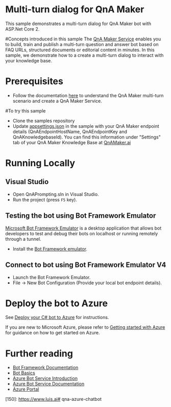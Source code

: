 # Multi-turn dialog for QnA Maker
This sample demonstrates a multi-turn dialog for QnA Maker bot with ASP.Net Core 2.

#Concepts introduced in this sample
The [QnA Maker Service][7] enables you to build, train and publish a multi-turn question and answer bot based on FAQ URLs, structured documents or editorial content in minutes.
In this sample, we demonstrate how to a create a multi-turn dialog to interact with your knowledge base.

# Prerequisites
- Follow the documentation [here](https://aka.ms/qnamakermultiturn) to understand the QnA Maker multi-turn scenario and create a QnA Maker Service.


#To try this sample
- Clone the samples repository
- Update [appsettings.json](appsettings.json) in the sample with your QnA Maker endpoint details (QnAEndpointHostName, QnAEndpointKey and QnAKnowledgebaseId). You can find this
information under "Settings" tab of your QnA Maker Knowledge Base at [QnAMaker.ai](https://www.qnamaker.ai)

# Running Locally

## Visual Studio
- Open QnAPrompting.sln in Visual Studio.
- Run the project (press `F5` key).

## Testing the bot using Bot Framework Emulator
[Microsoft Bot Framework Emulator][5] is a desktop application that allows bot 
developers to test and debug their bots on localhost or running remotely through a tunnel.
- Install the [Bot Framework emulator][6].

## Connect to bot using Bot Framework Emulator **V4**
- Launch the Bot Framework Emulator.
- File -> New Bot Configuration (Provide your local bot endpoint details).

# Deploy the bot to Azure
See [Deploy your C# bot to Azure][50] for instructions.

If you are new to Microsoft Azure, please refer to [Getting started with Azure][70] for guidance on how to get started on Azure.

# Further reading
* [Bot Framework Documentation][80]
* [Bot Basics][90]
* [Azure Bot Service Introduction][100]
* [Azure Bot Service Documentation][110]
* [Azure Portal][140]

[1]: https://dev.botframework.com
[2]: https://docs.microsoft.com/en-us/visualstudio/releasenotes/vs2017-relnotes
[3]: https://dotnet.microsoft.com/download/dotnet-core/2.1
[4]: https://docs.microsoft.com/en-us/azure/bot-service/bot-service-overview-introduction?view=azure-bot-service-4.0
[5]: https://github.com/microsoft/botframework-emulator
[6]: https://aka.ms/botframeworkemulator
[7]: https://www.qnamaker.ai

[50]: https://docs.microsoft.com/en-us/azure/bot-service/bot-builder-howto-deploy-azure?view=azure-bot-service-4.0
[60]: https://portal.azure.com
[70]: https://azure.microsoft.com/get-started/
[80]: https://docs.botframework.com
[90]: https://docs.microsoft.com/en-us/azure/bot-service/bot-builder-basics?view=azure-bot-service-4.0
[100]: https://docs.microsoft.com/en-us/azure/bot-service/bot-service-overview-introduction?view=azure-bot-service-4.0
[110]: https://docs.microsoft.com/en-us/azure/bot-service/?view=azure-bot-service-4.0
[120]: https://docs.microsoft.com/en-us/cli/azure/?view=azure-cli-latest
[130]: https://github.com/Microsoft/botbuilder-tools/tree/master/packages/MSBot
[140]: https://portal.azure.com
[150]: https://www.luis.ai# qna-azure-chatbot
